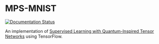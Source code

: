 # MPS-MNIST

[![Documentation Status](https://readthedocs.org/projects/trmps/badge/?version=latest)](http://trmps.readthedocs.io/en/latest/?badge=latest)

An implementation of [Supervised Learning with Quantum-Inspired Tensor Networks](https://arxiv.org/abs/1605.05775) using TensorFlow.
